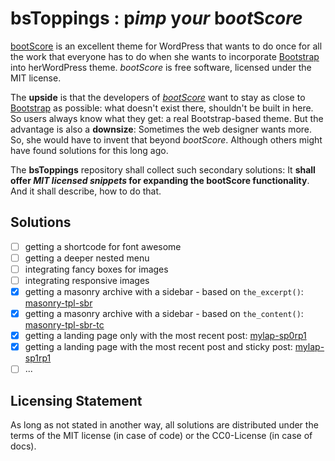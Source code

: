 # bsToppings : p*imp* y*our* b*oot*S*core*

[bootScore](https://bootscore.me) is an excellent theme for WordPress that wants to do once for all the work that everyone has to do when she wants to incorporate [Bootstrap](https://getbootstrap.com/) into herWordPress theme. *bootScore* is free software, licensed under the MIT license.  

The **upside** is that the developers of *[bootScore](https://github.com/bootscore)* want to stay as close to [Bootstrap](https://getbootstrap.com/docs/5.0/getting-started/introduction/) as possible: what doesn't exist there, shouldn't be built in here. So users always know what they get: a real Bootstrap-based theme. But the advantage is also a **downsize**: Sometimes the web designer wants more. So, she would have to invent that beyond *bootScore*. Although others might have found solutions for this long ago.

The **bsToppings** repository shall collect such secondary solutions: It **shall offer _MIT licensed snippets_ for expanding the bootScore functionality**. And it shall describe, how to do that.

## Solutions

* [ ] getting a shortcode for font awesome
* [ ] getting a deeper nested menu
* [ ] integrating fancy boxes for images
* [ ] integrating responsive images
* [x] getting a masonry archive with a sidebar - based on `the_excerpt()`: [masonry-tpl-sbr](https://github.com/kreincke/bsToppings/tree/main/masonry-tpl-sbr)
* [x] getting a masonry archive with a sidebar - based on `the_content()`: [masonry-tpl-sbr-tc](https://github.com/kreincke/bsToppings/tree/main/masonry-tpl-sbr-tc)
* [x] getting a landing page only with the most recent post: [mylap-sp0rp1](https://github.com/kreincke/bsToppings/tree/main/mylap-sp0rp1)
* [x] getting a landing page with the most recent post and sticky post: [mylap-sp1rp1](https://github.com/kreincke/bsToppings/tree/main/mylap-sp1rp1)
* [ ] ...

## Licensing Statement

As long as not stated in another way, all solutions are distributed under the terms of the MIT license (in case of code) or the CC0-License (in case of docs).
